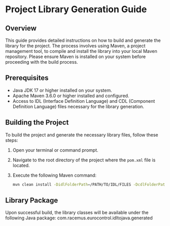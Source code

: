 # Project Library Generation Guide

## Overview

This guide provides detailed instructions on how to build and generate the library for the project. The process involves using Maven, a project management tool, to compile and install the library into your local Maven repository. Please ensure Maven is installed on your system before proceeding with the build process.

## Prerequisites

- Java JDK 17 or higher installed on your system.
- Apache Maven 3.6.0 or higher installed and configured.
- Access to IDL (Interface Definition Language) and CDL (Component Definition Language) files necessary for the library generation.

## Building the Project

To build the project and generate the necessary library files, follow these steps:

1. Open your terminal or command prompt.
2. Navigate to the root directory of the project where the `pom.xml` file is located.
3. Execute the following Maven command:

   ```bash
   mvn clean install -DidlFolderPath=/PATH/TO/IDL/FILES -DcdlFolderPath=/PATH/TO/CDL/FILES

## Library Package
Upon successful build, the library classes will be available under the following Java package:
com.racemus.eurocontrol.idltojava.generated